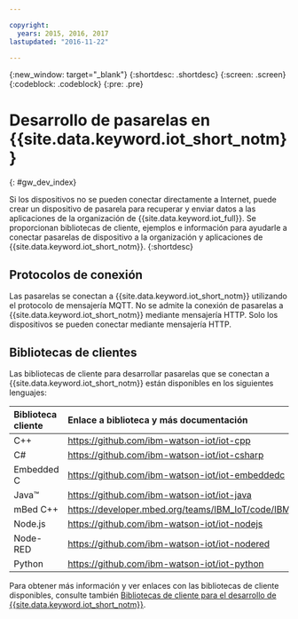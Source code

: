 ```yaml
---

copyright:
  years: 2015, 2016, 2017
lastupdated: "2016-11-22"

---
```


{:new_window: target="_blank"}
{:shortdesc: .shortdesc}
{:screen: .screen}
{:codeblock: .codeblock}
{:pre: .pre}

# Desarrollo de pasarelas en {{site.data.keyword.iot_short_notm}}
{: #gw_dev_index}

Si los dispositivos no se pueden conectar directamente a Internet, puede crear un dispositivo de pasarela para recuperar y enviar datos a las aplicaciones de la organización de {{site.data.keyword.iot_full}}. Se proporcionan bibliotecas de cliente, ejemplos e información para ayudarle a conectar pasarelas de dispositivo a la organización y aplicaciones de {{site.data.keyword.iot_short_notm}}.
{:shortdesc}

## Protocolos de conexión
Las pasarelas se conectan a {{site.data.keyword.iot_short_notm}} utilizando el protocolo de mensajería MQTT. No se admite la conexión de pasarelas a {{site.data.keyword.iot_short_notm}} mediante mensajería HTTP. Solo los dispositivos se pueden conectar mediante mensajería HTTP.

## Bibliotecas de clientes
Las bibliotecas de cliente para desarrollar pasarelas que se conectan a {{site.data.keyword.iot_short_notm}} están disponibles en los siguientes lenguajes:

|Biblioteca cliente |Enlace a biblioteca y más documentación
|:---|:---
|C++| https://github.com/ibm-watson-iot/iot-cpp
|C#| https://github.com/ibm-watson-iot/iot-csharp
|Embedded C| https://github.com/ibm-watson-iot/iot-embeddedc
|Java™|https://github.com/ibm-watson-iot/iot-java
|mBed C++|https://developer.mbed.org/teams/IBM_IoT/code/IBMIoTF/
|Node.js|https://github.com/ibm-watson-iot/iot-nodejs
|Node-RED|https://github.com/ibm-watson-iot/iot-nodered
|Python|https://github.com/ibm-watson-iot/iot-python

Para obtener más información y ver enlaces con las bibliotecas de cliente disponibles, consulte también [Bibliotecas de cliente para el desarrollo de {{site.data.keyword.iot_short_notm}}](../iot_platform_client_lib.html).
